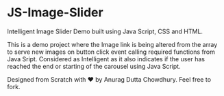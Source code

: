 # JS-Image-Slider
Intelligent Image Slider Demo built using Java Script, CSS and HTML.

This is a demo project where the Image link is being altered from the array to serve new images on button click event calling required functions from Java Sript.
Considered as Intelligent as it also indicates if the user has reached the end or starting of the carousel using Java Script.

Designed from Scratch with ❤️ by Anurag Dutta Chowdhury. Feel free to fork.
